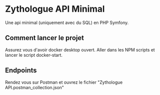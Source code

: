 # Zythologue API Minimal
Une api minimal (uniquement avec du SQL) en PHP Symfony.

## Comment lancer le projet
Assurez vous d'avoir docker desktop ouvert.
Aller dans les NPM scripts et lancer le script docker-start.

## Endpoints
Rendez vous sur Postman et ouvrez le fichier "Zythologue API.postman_collection.json"


